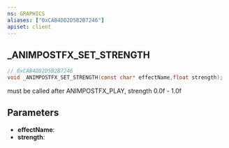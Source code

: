 ```yaml
---
ns: GRAPHICS
aliases: ["0xCAB4DD2D5B2B7246"]
apiset: client
---
```

## _ANIMPOSTFX_SET_STRENGTH

```c
// 0xCAB4DD2D5B2B7246
void _ANIMPOSTFX_SET_STRENGTH(const char* effectName,float strength);
```

must be called after ANIMPOSTFX_PLAY, strength 0.0f - 1.0f

## Parameters
* **effectName**:
* **strength**:



